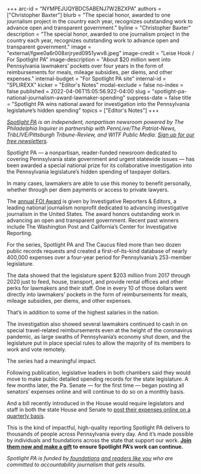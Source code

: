 +++
arc-id = "NYMPEJUQYBDC5ABENJ7W2BZXPA"
authors = ["Christopher Baxter"]
blurb = "The special honor, awarded to one journalism project in the country each year, recognizes outstanding work to advance open and transparent government."
byline = "Christopher Baxter"
description = "The special honor, awarded to one journalism project in the country each year, recognizes outstanding work to advance open and transparent government."
image = "external/fgwe0a6r008xrjryed0951ywv8.jpeg"
image-credit = "Leise Hook / For Spotlight PA"
image-description = "About $20 million went into Pennsylvania lawmakers’ pockets over four years in the form of reimbursements for meals, mileage subsidies, per diems, and other expenses."
internal-budget = "For Spotlight PA site"
internal-id = "SPLIREXX"
kicker = "Editor's Notes"
modal-exclude = false
no-index = false
published = 2022-04-06T15:05:56.922-04:00
slug = "spotlight-pa-national-journalism-award-lawmaker-spending"
suppress-date = false
title = "Spotlight PA wins national award for investigation into the Pennsylvania legislature’s hidden spending"
topics = ["Editor's Notes"]
+++

<a href="https://lesspage.com/"><i>Spotlight PA</i></a><i> is an independent, nonpartisan newsroom powered by The Philadelphia Inquirer in partnership with PennLive/The Patriot-News, TribLIVE/Pittsburgh Tribune-Review, and WITF Public Media. </i><a href="https://lesspage.com/newsletters"><i>Sign up for our free newsletters</i></a><i>.</i>

Spotlight PA — a nonpartisan, reader-funded newsroom dedicated to covering Pennsylvania state government and urgent statewide issues — has been awarded a special national prize for its collaborative investigation into the Pennsylvania legislature’s hidden spending of taxpayer dollars.

In many cases, lawmakers are able to use this money to benefit personally, whether through per diem payments or access to private lawyers.

The <a href="https://www.ire.org/announcing-the-2021-ire-award-winners/" target="_blank">annual FOI Award</a> is given by Investigative Reporters &amp; Editors, a leading national journalism nonprofit dedicated to advancing investigative journalism in the United States. The award honors outstanding work in advancing an open and transparent government. Recent past winners include The Washington Post and California’s Center for Investigative Reporting.

<script src="https://lesspage.com/embed.js" async></script><div data-spl-embed-version="1" data-spl-src="https://lesspage.com/embeds/donate/?teaser_text=%3Cb%3ESupport%20this%20outstanding%20work%20by%20making%20a%20tax-deductible%20contribution%20to%20Spotlight%20PA%20now.%3C%2Fb%3E&eyebrow_text=HELP%20US%20CELEBRATE"></div>

For the series, Spotlight PA and The Caucus filed more than two dozen public records requests and created a first-of-its-kind database of nearly 400,000 expenses over a four-year period for Pennsylvania’s 253-member legislature.

The data showed that the legislature spent $203 million from 2017 through 2020 just to feed, house, transport, and provide rental offices and other perks for lawmakers and their staff. One in every 10 of those dollars went directly into lawmakers’ pockets in the form of reimbursements for meals, mileage subsidies, per diems, and other expenses.

That’s in addition to some of the highest salaries in the nation.

The investigation also showed several lawmakers continued to cash in on special travel-related reimbursements even at the height of the coronavirus pandemic, as large swaths of Pennsylvania’s economy shut down, and the legislature put in place special rules to allow the majority of its members to work and vote remotely.

The series had a meaningful impact.

Following publication, legislative leaders in both chambers said they would move to make public detailed spending records for the state legislature. A few months later, the Pa. Senate — for the first time — began posting all senators’ expenses online and will continue to do so on a monthly basis.

And a bill recently introduced in the House would require legislators and staff in both the state House and Senate to <a href="https://lesspage.com/news/2022/03/pennsylvania-lawmaker-expenses-online-legislation/" target="_blank">post their expenses online on a quarterly basis</a>.

This is the kind of impactful, high-quality reporting Spotlight PA delivers to thousands of people across Pennsylvania every day. And it’s made possible by individuals and foundations across the state that support our work. <a href="http://checkout.fundjournalism.org/memberform?org_id=spotlightpa&campaign=7015G0000013qX9QAI" target="_blank"><b>Join them now and make a gift</b></a><b> to ensure Spotlight PA’s work can continue.</b>

<script src="https://lesspage.com/embed.js" async></script><div data-spl-embed-version="1" data-spl-src="https://lesspage.com/embeds/newsletter/"></div>

<i>Spotlight PA is funded by</i><a href="https://lesspage.com/support"><i> foundations</i></a><i> </i><a href="https://lesspage.com/support"><i>and readers like you</i></a><i> who are committed to accountability journalism that gets results.</i>
